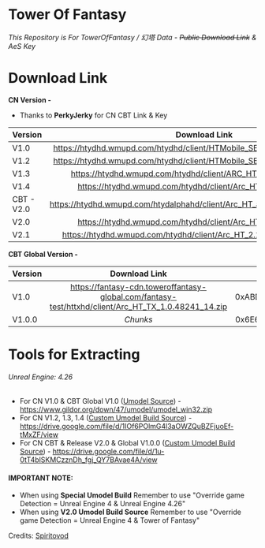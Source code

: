# Tower Of Fantasy

*This Repository is For TowerOfFantasy / 幻塔 Data - ~~Public Download Link~~ & AeS Key*


# Download Link
**CN Version -** 
* Thanks to **PerkyJerky** for CN CBT Link & Key

| Version | Download Link | AES Key |
| :---         |     :---:      |     :---:    |
| V1.0   | https://htydhd.wmupd.com/htydhd/client/HTMobile_SETUP_1.0.4_20210409.zip     | 0xA16F419DD3E55493653AC5CDBA71963296E46792E54900C05A1BA5B50C3BC2B0 |
| V1.2   | https://htydhd.wmupd.com/htydhd/client/HTMobile_SETUP_1.2.0_20210715.zip     | 0x3D0F345EE96B6032B7E97E0EF230FEE4AB19D2A85A1CBBFD4B6AAC1DCF73BE9B |
| V1.3   | https://htydhd.wmupd.com/htydhd/client/ARC_HT_1.3.0_20211104.zip     | 0xABDB1F9379A16323851EAB1868B6D9125EDEB37B64F29BB36918D694DDE34A8D |
| V1.4   | https://htydhd.wmupd.com/htydhd/client/Arc_HT_1.4.41398_33.zip     | 0xABDB1F9379A16323851EAB1868B6D9125EDEB37B64F29BB36918D694DDE34A8D |
| CBT - V2.0   | https://htydhd.wmupd.com/htydalphahd/client/Arc_HT_advance_2.0.48482_36.zip     | 0x6E6B325B02B821BD46AF6B62B1E929DC89957DC6F8AA78210D5316798B7508F8 |
| V2.0   | https://htydhd.wmupd.com/htydhd/client/Arc_HT_2.0.48678_84.zip     | 0x6E6B325B02B821BD46AF6B62B1E929DC89957DC6F8AA78210D5316798B7508F8 |
| V2.1   | https://htydhd.wmupd.com/htydhd/client/Arc_HT_2.1.53787_20220707.zip     |  |

**CBT Global Version -**

| Version | Download Link | AES Key |
| :---         |     :---:      |     :---:    |
| V1.0   | https://fantasy-cdn.toweroffantasy-global.com/fantasy-test/httxhd/client/Arc_HT_TX_1.0.48241_14.zip    | 0xABDB1F9379A16323851EAB1868B6D9125EDEB37B64F29BB36918D694DDE34A8D  |
| V1.0.0  | <em>Chunks</em>    | 0x6E6B325B02B821BD46AF6B62B1E929DC89957DC6F8AA78210D5316798B7508F8  |

# Tools for Extracting
###### Unreal Engine: 4.26
- For CN V1.0 & CBT Global V1.0 ([Umodel Source](https://www.gildor.org/en/projects/umodel)) - https://www.gildor.org/down/47/umodel/umodel_win32.zip  
- For CN V1.2, 1.3, 1.4 ([Custom Umodel Build Source](https://www.gildor.org/smf/index.php/topic,7112.msg39240.html#msg39240)) - https://drive.google.com/file/d/1IOf6POlmG4l3aOWZQuBZFjuoEf-tMxZF/view
- For CN CBT & Release V2.0 & Global V1.0.0 ([Custom Umodel Build Source](https://www.gildor.org/smf/index.php/topic,7906.0.html)) - https://drive.google.com/file/d/1u-0tT4blSKMCzznDh_fgj_QY7BAvae4A/view

#### IMPORTANT NOTE:
- When using **Special Umodel Build** Remember to use "Override game Detection = Unreal Engine 4 & Unreal Engine 4.26"
- When using **V2.0 Umodel Build Source** Remember to use "Override game Detection = Unreal Engine 4 & Tower of Fantasy" 

Credits: [Spiritovod
](https://www.gildor.org/smf/index.php?action=profile;u=5330)
